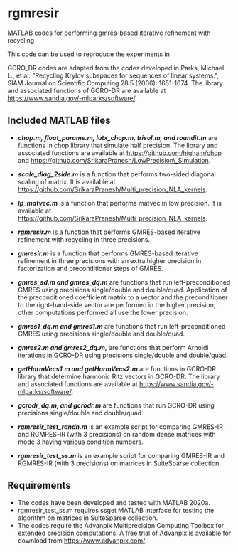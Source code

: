 # rgmresir
MATLAB codes for performing gmres-based iterative refinement with recycling

This code can be used to reproduce the experiments in 

GCRO_DR codes are adapted from the codes developed in Parks, Michael L., et al. "Recycling Krylov subspaces for sequences of linear systems.", SIAM Journal on Scientific Computing 28.5 (2006): 1651-1674. The library and associated functions of GCRO-DR are available at https://www.sandia.gov/-mlparks/software/.
 
## Included MATLAB files
* **_chop.m, float_params.m, lutx_chop.m,  trisol.m, and roundit.m_** are functions in chop library that simulate half precision. The library and associated functions are available at https://github.com/higham/chop and https://github.com/SrikaraPranesh/LowPrecision\_Simulation.

* **_scale_diag_2side.m_** is a function that performs two-sided diagonal scaling of matrix. It is available at https://github.com/SrikaraPranesh/Multi_precision_NLA_kernels.

* **_lp_matvec.m_** is a function that performs matvec in low precision. It is available at https://github.com/SrikaraPranesh/Multi_precision_NLA_kernels.

* **_rgmresir.m_** is a function that performs GMRES-based iterative refinement with recycling in three precisions.

* **_gmresir.m_** is a function that performs GMRES-based iterative refinement in three precisions with an extra higher precision in factorization and preconditioner steps of GMRES.

* **_gmres_sd.m and gmres_dq.m_** are functions that run left-preconditioned GMRES using precisions single/double and double/quad. Application of the preconditioned coefficient matrix to a vector and the preconditioner to the right-hand-side vector are performed in the higher precision; other computations performed all use the lower precision. 

* **_gmres1_dq.m and gmres1.m_** are functions that run left-preconditioned GMRES using precisions single/double and double/quad.

* **_gmres2.m and gmres2_dq.m,_** are functions that perform Arnoldi iterations in GCRO-DR using precisions single/double and double/quad.

* **_getHarmVecs1.m and getHarmVecs2.m_** are functions in GCRO-DR library that determine harmonic Ritz vectors in GCRO-DR. The library and associated functions are available at https://www.sandia.gov/-mlparks/software/.

* **_gcrodr_dq.m, and gcrodr.m_** are functions that run GCRO-DR using precisions single/double and double/quad.

* **_rgmresir_test_randn.m_** is an example script for comparing GMRES-IR and RGMRES-IR (with 3 precisions) on random dense matrices with mode 3 having various condition numbers.

* **_rgmresir_test_ss.m_** is an example script for comparing GMRES-IR and RGMRES-IR (with 3 precisions) on matrices in SuiteSparse collection.


## Requirements
* The codes have been developed and tested with MATLAB 2020a.
* rgmresir_test_ss.m requires ssget MATLAB interface for testing the algorithm on matrices in SuiteSparse collection.
* The codes require the Advanpix Multiprecision Computing Toolbox for extended precision computations. 
A free trial of Advanpix is available for download from https://www.advanpix.com/.


